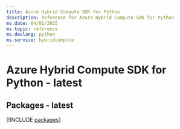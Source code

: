 ```yaml
---
title: Azure Hybrid Compute SDK for Python
description: Reference for Azure Hybrid Compute SDK for Python
ms.date: 04/01/2025
ms.topic: reference
ms.devlang: python
ms.service: hybridcompute
---
```

# Azure Hybrid Compute SDK for Python - latest
## Packages - latest
[!INCLUDE [packages](hybrid-compute-index.md)]